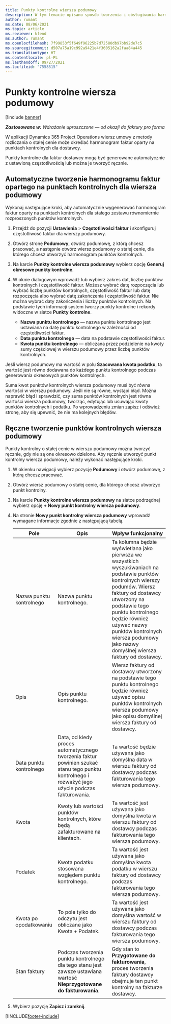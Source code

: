 ```yaml
---
title: Punkty kontrolne wiersza podumowy
description: W tym temacie opisano sposób tworzenia i obsługiwania harmonogramu faktur opartego na punktach kontrolnych dla podwykonawcy z wykonawcą.
author: rumant
ms.date: 08/06/2021
ms.topic: article
ms.reviewer: kfend
ms.author: rumant
ms.openlocfilehash: 7f99853f5f649f96225b7d72580db97bb92de7c5
ms.sourcegitcommit: d507a75a19c992a9421e4f3605162a2faa84a445
ms.translationtype: HT
ms.contentlocale: pl-PL
ms.lasthandoff: 09/27/2021
ms.locfileid: "7558515"
---
```

# <a name="subcontract-line-milestones"></a>Punkty kontrolne wiersza podumowy

[!include [banner](../../includes/dataverse-preview.md)]

_**Zastosowane w:** Wdrażanie uproszczone — od okazji do faktury pro forma_

W aplikacji Dynamics 365 Project Operations wiersz umowy z metody rozliczania o stałej cenie może określać harmonogram faktur oparty na punktach kontrolnych dla dostawcy.

Punkty kontrolne dla faktur dostawcy mogą być generowane automatycznie z ustawioną częstotliwością lub można je tworzyć ręcznie.

## <a name="automatically-create-a-milestone-based-invoice-schedule-for-a-subcontract-line"></a>Automatyczne tworzenie harmonogramu faktur opartego na punktach kontrolnych dla wiersza podumowy

Wykonaj następujące kroki, aby automatycznie wygenerować harmonogram faktur oparty na punktach kontrolnych dla stałego zestawu równomiernie rozproszonych punktów kontrolnych.

1. Przejdź do pozycji **Ustawienia** > **Częstotliwości faktur** i skonfiguruj częstotliwość faktur dla wierszy podumowy.
2. Otwórz stronę **Podumowy**, otwórz podumowę, z którą chcesz pracować, a następnie otwórz wiersz podumowy o stałej cenie, dla którego chcesz utworzyć harmonogram punktów kontrolnych.
3. Na karcie **Punkty kontrolne wiersza podumowy** wybierz opcję **Generuj okresowe punkty kontrolne**.
4. W oknie dialogowym wprowadź lub wybierz zakres dat, liczbę punktów kontrolnych i częstotliwość faktur. Możesz wybrać datę rozpoczęcia lub wybrać liczbę punktów kontrolnych, częstotliwość faktur lub datę rozpoczęcia albo wybrać datę zakończenia i częstotliwość faktur. Nie można wybrać daty zakończenia i liczby punktów kontrolnych.
Na podstawie tych informacji system tworzy punkty kontrolne i rekordy widoczne w siatce **Punkty kontrolne**.

   - **Nazwa punktu kontrolnego** — nazwa punktu kontrolnego jest ustawiana na datę punktu kontrolnego w zależności od częstotliwości faktur.
   - **Data punktu kontrolnego** — data na podstawie częstotliwości faktur.
   - **Kwota punktu kontrolnego** — obliczana przez podzielenie na kwoty sumy częściowej w wierszu podumowy przez liczbę punktów kontrolnych.

Jeśli wiersz podumowy ma wartość w polu **Szacowana kwota podatku**, ta wartość jest równo dodawana do każdego punktu kontrolnego podczas generowania okresowych punktów kontrolnych.

Suma kwot punktów kontrolnych wiersza podumowy musi być równa wartości w wierszu podumowy. Jeśli nie są równe, wystąpi błąd. Można naprawić błąd i sprawdzić, czy suma punktów kontrolnych jest równa wartości wiersza podumowy, tworząc, edytując lub usuwając kwoty punktów kontrolnych i podatku. Po wprowadzeniu zmian zapisz i odśwież stronę, aby się upewnić, że nie ma kolejnych błędów.

## <a name="manually-create-subcontract-line-milestones"></a>Ręczne tworzenie punktów kontrolnych wiersza podumowy

Punkty kontrolny o stałej cenie w wierszu podumowy można tworzyć ręcznie, gdy nie są one okresowo dzielone. Aby ręcznie utworzyć punkt kontrolny wiersza podumowy, należy wykonać następujące kroki.

1. W okienku nawigacji wybierz pozycję **Podumowy** i otwórz podumowę, z którą chcesz pracować.
2. Otwórz wiersz podumowy o stałej cenie, dla którego chcesz utworzyć punkt kontrolny.
3. Na karcie **Punkty kontrolne wiersza podumowy** na siatce podrzędnej wybierz opcję **+ Nowy punkt kontrolny wiersza podumowy**.
4. Na stronie **Nowy punkt kontrolny wiersza podumowy** wprowadź wymagane informacje zgodnie z następującą tabelą.

    | Pole | Opis |Wpływ funkcjonalny|
    | --- | --- |----------------------|
    | Nazwa punktu kontrolnego | Nazwa punktu kontrolnego. |Ta kolumna będzie wyświetlana jako pierwsza we wszystkich wyszukiwaniach na podstawie punktów kontrolnych wierszy podumów. Wiersz faktury od dostawcy utworzony na podstawie tego punktu kontrolnego będzie również używać nazwy punktów kontrolnych wiersza podumowy jako nazwy domyślnej wiersza faktury od dostawcy.|
    | Opis | Opis punktu kontrolnego. |Wiersz faktury od dostawcy utworzony na podstawie tego punktu kontrolnego będzie również używać opisu punktów kontrolnych wiersza podumowy jako opisu domyślnej wiersza faktury od dostawcy.|
    | Data punktu kontrolnego | Data, od kiedy proces automatycznego tworzenia faktur powinien szukać stanu tego punktu kontrolnego i rozważyć jego użycie podczas fakturowania.| Ta wartość będzie używana jako domyślna data w wierszu faktury od dostawcy podczas fakturowania tego wiersza podumowy. |
    | Kwota | Kwoty lub wartości punktów kontrolnych, które będą zafakturowane na klientach. |Ta wartość jest używana jako domyślna kwota w wierszu faktury od dostawcy podczas fakturowania tego wiersza podumowy. |
    | Podatek | Kwota podatku stosowana względem punktu kontrolnego.| Ta wartość jest używana jako domyślna kwota podatku w wierszu faktury od dostawcy podczas fakturowania tego wiersza podumowy. |
    | Kwota po opodatkowaniu | To pole tylko do odczytu jest obliczane jako Kwota + Podatek.|Ta wartość jest używana jako domyślna wartość w wierszu faktury od dostawcy podczas fakturowania tego wiersza podumowy. |
    | Stan faktury | Podczas tworzenia punktu kontrolnego dla tego stanu jest zawsze ustawiana wartość **Nieprzygotowane do fakturowania**.|  Gdy stan to **Przygotowane do fakturowania**, proces tworzenia faktury dostawcy obejmuje ten punkt kontrolny na fakturze dostawcy. |

5. Wybierz pozycję **Zapisz i zamknij**.


[!INCLUDE[footer-include](../../includes/footer-banner.md)]
